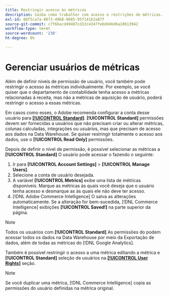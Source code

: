 ```yaml
---
title: Restringir acesso às métricas
description: Saiba como trabalhar com acesso e restrições de métricas.
exl-id: 88f5ca7a-8073-4968-9685-95f141b2a87f
source-git-commit: c7f6bacd49487cd13c4347fe6dd46d6a10613942
workflow-type: tm+mt
source-wordcount: '238'
ht-degree: 0%

---
```


# Gerenciar usuários de métricas

Além de definir níveis de permissão de usuário, você também pode restringir o acesso às métricas individualmente. Por exemplo, se você quiser que o departamento de contabilidade tenha acesso a métricas relacionadas à receita, mas não a métricas de aquisição de usuário, poderá restringir o acesso a essas métricas.

Em casos como esses, o Adobe recomenda configurar a conta desse usuário para **[[!UICONTROL Standard]](../../administrator/user-management/user-management.md)**. **[!UICONTROL Standard]** permissões devem ser fornecidas a usuários que não precisam criar ou alterar métricas, colunas calculadas, integrações ou usuários, mas que precisam de acesso aos dados na Data Warehouse. Se quiser restringir totalmente o acesso aos dados, use o **[!UICONTROL Read Only]** permissões.

Depois de definir o nível de permissão, é possível selecionar as métricas a **[!UICONTROL Standard]** O usuário pode acessar o fazendo o seguinte:

1. Ir para **[!UICONTROL Account Settings]** > **[!UICONTROL Manage Users]**.
1. Selecione a conta de usuário desejada.
1. A variável **[!UICONTROL Metrics]** exibe uma lista de métricas disponíveis. Marque as métricas às quais você deseja que o usuário tenha acesso e desmarque as às quais ele não deve ter acesso.
1. [!DNL Adobe Commerce Intelligence] O salva as alterações automaticamente. Se a alteração for bem-sucedida, [!DNL Commerce Intelligence] exibições **[!UICONTROL Saved!]** na parte superior da página.

>[!NOTE]
>
>Todos os usuários com **[!UICONTROL Standard]** As permissões do podem acessar todos os dados na Data Warehouse por meio da Exportação de dados, além de todas as métricas do [!DNL Google Analytics].

Também é possível restringir o acesso a uma métrica editando a métrica e **[!UICONTROL Standard]** seleção de usuários na **[[!UICONTROL User Rights]](../../data-user/reports/ess-manage-data-metrics.md)** seção.

>[!NOTE]
>
>Se você duplicar uma métrica, [!DNL Commerce Intelligence] copia as permissões do usuário definidas na métrica original.
